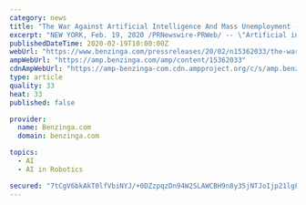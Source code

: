 ```yaml
---
category: news
title: "The War Against Artificial Intelligence And Mass Unemployment - Do 'Nootropic' Brain Supplements Hold The Answer?"
excerpt: "NEW YORK, Feb. 19, 2020 /PRNewswire-PRWeb/ -- \"Artificial intelligence will soon leave people displaced and needing to find a new way to put food on the table and it will likely be you.\" - Archie Marks,"
publishedDateTime: 2020-02-19T10:00:00Z
webUrl: "https://www.benzinga.com/pressreleases/20/02/n15362033/the-war-against-artificial-intelligence-and-mass-unemployment-do-nootropic-brain-supplements-hold-"
ampWebUrl: "https://amp.benzinga.com/amp/content/15362033"
cdnAmpWebUrl: "https://amp-benzinga-com.cdn.ampproject.org/c/s/amp.benzinga.com/amp/content/15362033"
type: article
quality: 33
heat: 33
published: false

provider:
  name: Benzinga.com
  domain: benzinga.com

topics:
  - AI
  - AI in Robotics

secured: "7tCgV6bkAkT0lfVbiNYJ/+0DZzpqzDn94W2SLAWCBH9n8y35jNTJoIjp21lgFYI6Qu4s+PMR2vdUjkN3Mm5vI835Ra6yP/KhbxEQurUCmIIF2Y9T2oT0jhKICFrQJkLgK/Kbs8lYQgf6AISYa8UmPprsmud0W+UjKmYd16fXhV/4vCMjL9meyRzTU0sit12d9kHg0mS2etrybTxrYIPvW5qv5zm3oKz3FPFbIb+fpNNvQYCoNREOWY9T7W6Tv08q2NsXN2XIc/KJcl/w9pAl480PO/CjCHOowYM09j6slDOFn464/eCAWNUMbHPD3l0n;2Jz5yEEtupj3FqU+xT2e1g=="
---
```


